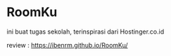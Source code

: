 # RoomKu
ini buat tugas sekolah, terinspirasi dari Hostinger.co.id

review : https://ibenrm.github.io/RoomKu/
